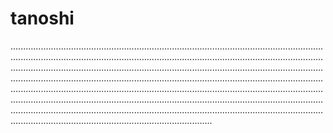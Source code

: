 # tanoshi
....................................................................................................................................................................................................................................................................................................................................................................................................................................................................................................................................................................................................................................................................................................................................................................................................................................................................................................................................................................................